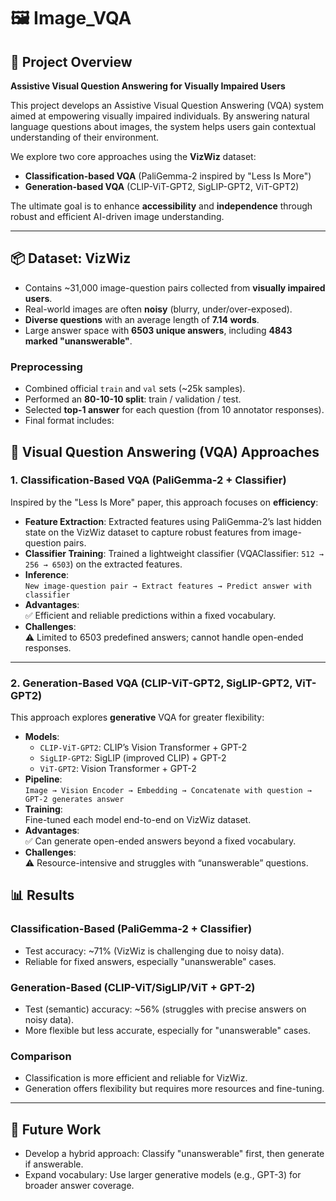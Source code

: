 # 🖼️ Image_VQA

## 🎯 Project Overview

**Assistive Visual Question Answering for Visually Impaired Users**

This project develops an Assistive Visual Question Answering (VQA) system aimed at empowering visually impaired individuals. By answering natural language questions about images, the system helps users gain contextual understanding of their environment. 

We explore two core approaches using the **VizWiz** dataset:
- **Classification-based VQA** (PaliGemma-2 inspired by "Less Is More")
- **Generation-based VQA** (CLIP-ViT-GPT2, SigLIP-GPT2, ViT-GPT2)

The ultimate goal is to enhance **accessibility** and **independence** through robust and efficient AI-driven image understanding.

---

## 📦 Dataset: VizWiz

- Contains ~31,000 image-question pairs collected from **visually impaired users**.
- Real-world images are often **noisy** (blurry, under/over-exposed).
- **Diverse questions** with an average length of **7.14 words**.
- Large answer space with **6503 unique answers**, including **4843 marked "unanswerable"**.

### Preprocessing

- Combined official `train` and `val` sets (~25k samples).
- Performed an **80-10-10 split**: train / validation / test.
- Selected **top-1 answer** for each question (from 10 annotator responses).
- Final format includes:  



## 🧠 Visual Question Answering (VQA) Approaches

### 1. Classification-Based VQA (PaliGemma-2 + Classifier)

Inspired by the "Less Is More" paper, this approach focuses on **efficiency**:

- **Feature Extraction**: Extracted features using PaliGemma-2’s last hidden state on the VizWiz dataset to capture robust features from image-question pairs.
- **Classifier Training**: Trained a lightweight classifier (VQAClassifier: `512 → 256 → 6503`) on the extracted features.
- **Inference**:  
  `New image-question pair → Extract features → Predict answer with classifier`
- **Advantages**:  
  ✅ Efficient and reliable predictions within a fixed vocabulary.  
- **Challenges**:  
  ⚠️ Limited to 6503 predefined answers; cannot handle open-ended responses.

---

### 2. Generation-Based VQA (CLIP-ViT-GPT2, SigLIP-GPT2, ViT-GPT2)

This approach explores **generative** VQA for greater flexibility:

- **Models**:
  - `CLIP-ViT-GPT2`: CLIP’s Vision Transformer + GPT-2
  - `SigLIP-GPT2`: SigLIP (improved CLIP) + GPT-2
  - `ViT-GPT2`: Vision Transformer + GPT-2
- **Pipeline**:  
  `Image → Vision Encoder → Embedding → Concatenate with question → GPT-2 generates answer`
- **Training**:  
  Fine-tuned each model end-to-end on VizWiz dataset.
- **Advantages**:  
  ✅ Can generate open-ended answers beyond a fixed vocabulary.
- **Challenges**:  
  ⚠️ Resource-intensive and struggles with “unanswerable” questions.

## 📊 Results

### Classification-Based (PaliGemma-2 + Classifier)
- Test accuracy: ~71% (VizWiz is challenging due to noisy data).
- Reliable for fixed answers, especially "unanswerable" cases.

### Generation-Based (CLIP-ViT/SigLIP/ViT + GPT-2)
- Test (semantic) accuracy: ~56% (struggles with precise answers on noisy data).
- More flexible but less accurate, especially for "unanswerable" cases.

### Comparison
- Classification is more efficient and reliable for VizWiz.
- Generation offers flexibility but requires more resources and fine-tuning.

---

## 🚀 Future Work

- Develop a hybrid approach: Classify "unanswerable" first, then generate if answerable.
- Expand vocabulary: Use larger generative models (e.g., GPT-3) for broader answer coverage.
